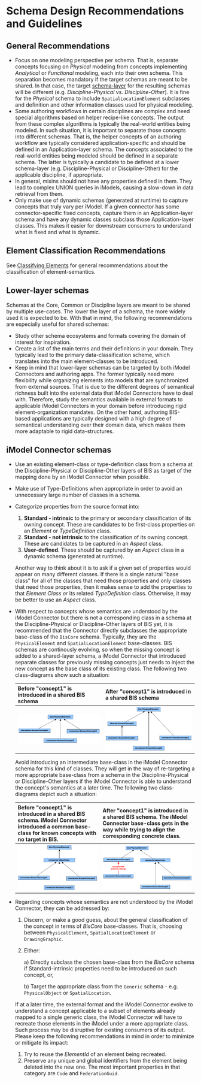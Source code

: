 # Schema Design Recommendations and Guidelines

## General Recommendations

- Focus on one modeling perspective per schema. That is, separate concepts focusing on *Physical* modeling from concepts implementing *Analytical* or *Functional* modeling, each into their own schema. This separation becomes mandatory if the target schemas are meant to be shared. In that case, the target [schema-layer](../intro/bis-organization.md) for the resulting schemas will be different (e.g. *Discipline-Physical* vs. *Discipline-Other*). It is fine for the *Physical* schema to include `SpatialLocationElement` subclasses and definition and other information classes used for physical modeling.
- Some authoring workflows in certain disciplines are complex and need special algorithms based on helper recipe-like concepts. The output from these complex algorithms is typically the real-world entities being modeled. In such situation, it is important to separate those concepts into different schemas. That is, the helper concepts of an authoring workflow are typically considered application-specific and should be defined in an Application-layer schema. The concepts associated to the real-world entities being modeled should be defined in a separate schema. The latter is typically a candidate to be defined at a lower schema-layer (e.g. Discipline-Physical or Discipline-Other) for the applicable discipline, if appropriate.
- In general, mixins should not have any properties defined in them. They lead to complex UNION queries in iModels, causing a slow-down in data retrieval from them.
- Only make use of dynamic schemas (generated at runtime) to capture concepts that truly vary per iModel. If a given connector has some connector-specific fixed concepts, capture them in an Application-layer schema and have any dynamic classes subclass those Application-layer classes. This makes it easier for downstream consumers to understand what is fixed and what is dynamic.

## Element Classification Recommendations

See [Classifying Elements](../fundamentals/data-classification.md#general-recommendations) for general recommendations about the classification of element-semantics.

## Lower-layer schemas

Schemas at the Core, Common or Discipline layers are meant to be shared by multiple use-cases. The lower the layer of a schema, the more widely used it is expected to be. With that in mind, the following recommendations are especially useful for shared schemas:

- Study other schema ecosystems and formats covering the domain of interest for inspiration.
- Create a list of the main terms and their definitions in your domain. They typically lead to the primary data-classification scheme, which translates into the main element-classes to be introduced.
- Keep in mind that lower-layer schemas can be targeted by both iModel Connectors and authoring apps. The former typically need more flexibility while organizing elements into models that are synchronized from external sources. That is due to the different degrees of semantical richness built into the external data that iModel Connectors have to deal with. Therefore, study the semantics available in external formats to applicable iModel Connectors in your domain before introducing rigid element-organization mandates. On the other hand, authoring BIS-based applications are typically designed with a high degree of semantical understanding over their domain data, which makes them more adaptable to rigid data-structures.

## iModel Connector schemas

- Use an existing element-class or type-definition class from a schema at the Discipline-Physical or Discipline-Other layers of BIS as target of the mapping done by an iModel Connector when possible.
- Make use of Type-Definitions when appropriate in order to avoid an unnecessary large number of classes in a schema.
- Categorize properties from the source format into:

  1) **Standard - intrinsic** to the primary or secondary classification of its owning concept. These are candidates to be first-class properties on an *Element* or *TypeDefinition* class.
  2) **Standard - not intrinsic** to the classification of its owning concept. These are candidates to be captured in an *Aspect* class.
  3) **User-defined**. These should be captured by an *Aspect* class in a dynamic schema (generated at runtime).

  Another way to think about it is to ask if a given set of properties would appear on many different classes. If there is a single natural "base class" for all of the classes that need those properties and only classes that need those properties, then it makes sense to add the properties to that *Element Class or* its related *TypeDefinition* class. Otherwise, it may be better to use an *Aspect* class.

- With respect to concepts whose semantics are understood by the iModel Connector but there is not a corresponding class in a schema at the Discipline-Physical or Discipline-Other layers of BIS yet, it is recommended that the Connector directly subclasses the appropriate base-class of the `BisCore` schema. Typically, they are the `PhysicalElement` and `SpatialLocationElement` base-classes. BIS schemas are continously evolving, so when the missing concept is added to a shared-layer schema, a iModel Connector that introduced separate classes for previously missing concepts just needs to inject the new concept as the base class of its existing class. The following two class-diagrams show such a situation:

  | Before "concept1" is introduced in a shared BIS schema | After "concept1" is introduced in a shared BIS schema |
  |-|-|
  | ![Before schema evolution](../media/schema-evolution-known-concept-before.png) | ![After schema evolution](../media/schema-evolution-known-concept-after.png) |

  Avoid introducing an intermediate base-class in the iModel Connector schema for this kind of classes. They will get in the way of re-targeting a more appropriate base-class from a schema in the Discipline-Physical or Discipline-Other layers if the iModel Connector is able to understand the concept's semantics at a later time. The following two class-diagrams depict such a situation:

  | Before "concept1" is introduced in a shared BIS schema. iModel Connector introduced a common base-class for known concepts with no target in BIS. | After "concept1" is introduced in a shared BIS schema. The iModel Connector base-class gets in the way while trying to align the corresponding concrete class. |
  |-|-|
  | ![Before schema evolution](../media/schema-evolution-base-conn-class-before.png) | ![After schema evolution](../media/schema-evolution-base-conn-class-after.png) |

- Regarding concepts whose semantics are not understood by the iModel Connector, they can be addressed by:

  1) Discern, or make a good guess, about the general classification of the concept in terms of *BisCore* base-classes. That is, choosing between `PhysicalElement`, `SpatialLocationElement` or `DrawingGraphic`.
  2) Either:

      a) Directly subclass the chosen base-class from the *BisCore* schema if Standard-intrinsic properties need to be introduced on such concept, or,

      b) Target the appropriate class from the `Generic` schema - e.g. `PhysicalObject` or `SpatialLocation`.

  If at a later time, the external format and the iModel Connector evolve to understand a concept applicable to a subset of elements already mapped to a single generic class, the iModel Connector will have to recreate those elements in the iModel under a more appropriate class. Such process may be disruptive for existing consumers of its output. Please keep the following recommendations in mind in order to minimize or mitigate its impact:

  1) Try to reuse the *ElementId* of an element being recreated.
  2) Preserve any unique and global identifiers from the element being deleted into the new one. The most important properties in that category are `Code` and `FederationGuid`.